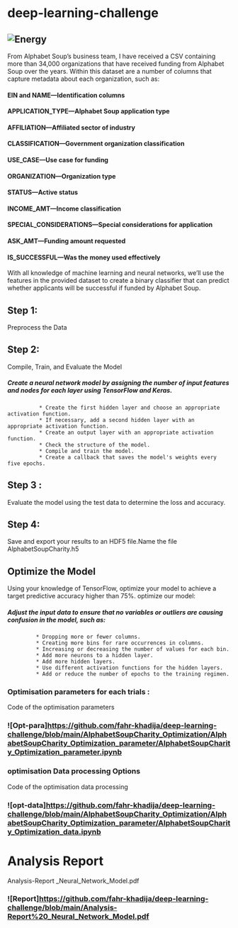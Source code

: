 # deep-learning-challenge
## ![Energy](https://tharawat.org/wp-content/uploads/2022/12/Website-header-e1670259531766-2048x901.png)

From Alphabet Soup’s business team, I have received a CSV containing more than 34,000 organizations that have received funding from Alphabet Soup over the years. Within this dataset are a number of columns that capture metadata about each organization, such as:

   #### EIN and NAME—Identification columns
   #### APPLICATION_TYPE—Alphabet Soup application type
   #### AFFILIATION—Affiliated sector of industry
   #### CLASSIFICATION—Government organization classification
   #### USE_CASE—Use case for funding
   #### ORGANIZATION—Organization type
   #### STATUS—Active status
   #### INCOME_AMT—Income classification
   #### SPECIAL_CONSIDERATIONS—Special considerations for application
   #### ASK_AMT—Funding amount requested
   #### IS_SUCCESSFUL—Was the money used effectively

With all knowledge of machine learning and neural networks, we’ll use the features in the provided dataset to create a binary classifier that can predict whether applicants will be successful if funded by Alphabet Soup.

## Step 1: 
Preprocess the Data
## Step 2: 
Compile, Train, and Evaluate the Model
  ##### Create a neural network model by assigning the number of input features and nodes    for each layer using TensorFlow and Keras.
              * Create the first hidden layer and choose an appropriate activation function.
              * If necessary, add a second hidden layer with an appropriate activation function.
              * Create an output layer with an appropriate activation function.
              * Check the structure of the model.
              * Compile and train the model.
              * Create a callback that saves the model's weights every five epochs.
## Step 3 :
Evaluate the model using the test data to determine the loss and accuracy.

## Step 4: 
Save and export your results to an HDF5 file.Name the file AlphabetSoupCharity.h5

##  Optimize the Model
Using your knowledge of TensorFlow, optimize your model to achieve a target  predictive  accuracy higher than 75%.
optimize our model:
   ##### Adjust the input data to ensure that no variables or outliers are causing confusion in the model, such as:
             * Dropping more or fewer columns.
             * Creating more bins for rare occurrences in columns.
             * Increasing or decreasing the number of values for each bin.
             * Add more neurons to a hidden layer.
             * Add more hidden layers.
             * Use different activation functions for the hidden layers.
             * Add or reduce the number of epochs to the training regimen.
### Optimisation parameters for each trials : 
Code of the optimisation parameters
 ### ![Opt-para]https://github.com/fahr-khadija/deep-learning-challenge/blob/main/AlphabetSoupCharity_Optimization/AlphabetSoupCharity_Optimization_parameter/AlphabetSoupCharity_Optimization_parameter.ipynb

### optimisation Data processing Options
Code of the optimisation data processing 
### ![opt-data]https://github.com/fahr-khadija/deep-learning-challenge/blob/main/AlphabetSoupCharity_Optimization/AlphabetSoupCharity_Optimization_parameter/AlphabetSoupCharity_Optimization_data.ipynb
   
# Analysis Report
Analysis-Report _Neural_Network_Model.pdf
### ![Report]https://github.com/fahr-khadija/deep-learning-challenge/blob/main/Analysis-Report%20_Neural_Network_Model.pdf